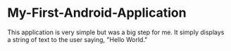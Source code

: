 # My-First-Android-Application
This application is very simple but was a big step for me. It simply displays a string of text to the user saying, "Hello World." 
